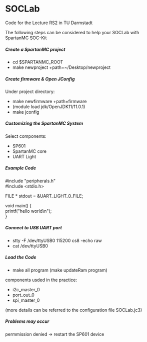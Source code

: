 # SOCLab

Code for the Lecture RS2 in TU Darmstadt

The following steps can be considered to help your SOCLab with SpartanMC SOC-Kit

##### Create a SpartanMC project #####

- cd $SPARTANMC_ROOT
- make newproject +path=~/Desktop/newproject

##### Create firmware & Open JConfig #####

Under project directory:
- make newfirmware +path=firmware
- (module load jdk/OpenJDK11/11.0.1)
- make jconfig

##### Customizing the SpartanMC System #####

Select components:
- SP601
- SpartanMC core
- UART Light

##### Example Code #####

 #include "peripherals.h"   
 #include <stdio.h>   

 FILE * stdout = &UART_LIGHT_0_FILE;   

 void main() {   
	printf("hello world\n");   
 }   

##### Connect to USB UART port #####

- stty -F /dev/ttyUSB0 115200 cs8 -echo raw
- cat /dev/ttyUSB0

##### Load the Code #####

- make all program (make updateRam program)

components usded in the practice:

- i2c_master_0
- port_out_0
- spi_master_0

(more details can be referred to the configuration file SOCLab.jc3)

##### Problems may occur #####
permmission denied -> restart the SP601 device

